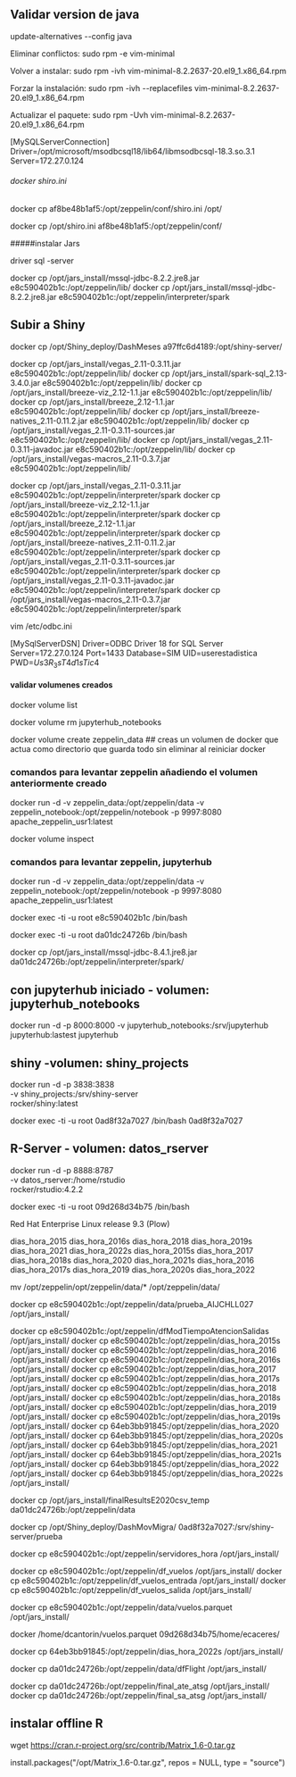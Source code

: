 ## Validar version de java
update-alternatives --config java

Eliminar conflictos:
sudo rpm -e vim-minimal

Volver a instalar:
sudo rpm -ivh vim-minimal-8.2.2637-20.el9_1.x86_64.rpm

Forzar la instalación:
sudo rpm -ivh --replacefiles vim-minimal-8.2.2637-20.el9_1.x86_64.rpm


Actualizar el paquete:
sudo rpm -Uvh vim-minimal-8.2.2637-20.el9_1.x86_64.rpm


[MySQLServerConnection]
Driver=/opt/microsoft/msodbcsql18/lib64/libmsodbcsql-18.3.so.3.1
Server=172.27.0.124


###### docker shiro.ini

docker cp af8be48b1af5:/opt/zeppelin/conf/shiro.ini /opt/

docker cp /opt/shiro.ini af8be48b1af5:/opt/zeppelin/conf/


#####instalar Jars

driver sql -server

docker cp /opt/jars_install/mssql-jdbc-8.2.2.jre8.jar e8c590402b1c:/opt/zeppelin/lib/
docker cp /opt/jars_install/mssql-jdbc-8.2.2.jre8.jar e8c590402b1c:/opt/zeppelin/interpreter/spark

## Subir a Shiny

docker cp /opt/Shiny_deploy/DashMeses a97ffc6d4189:/opt/shiny-server/

docker cp /opt/jars_install/vegas_2.11-0.3.11.jar e8c590402b1c:/opt/zeppelin/lib/
docker cp /opt/jars_install/spark-sql_2.13-3.4.0.jar e8c590402b1c:/opt/zeppelin/lib/
docker cp /opt/jars_install/breeze-viz_2.12-1.1.jar e8c590402b1c:/opt/zeppelin/lib/
docker cp /opt/jars_install/breeze_2.12-1.1.jar e8c590402b1c:/opt/zeppelin/lib/
docker cp /opt/jars_install/breeze-natives_2.11-0.11.2.jar e8c590402b1c:/opt/zeppelin/lib/
docker cp /opt/jars_install/vegas_2.11-0.3.11-sources.jar e8c590402b1c:/opt/zeppelin/lib/
docker cp /opt/jars_install/vegas_2.11-0.3.11-javadoc.jar e8c590402b1c:/opt/zeppelin/lib/
docker cp /opt/jars_install/vegas-macros_2.11-0.3.7.jar e8c590402b1c:/opt/zeppelin/lib/

docker cp /opt/jars_install/vegas_2.11-0.3.11.jar e8c590402b1c:/opt/zeppelin/interpreter/spark
docker cp /opt/jars_install/breeze-viz_2.12-1.1.jar e8c590402b1c:/opt/zeppelin/interpreter/spark
docker cp /opt/jars_install/breeze_2.12-1.1.jar e8c590402b1c:/opt/zeppelin/interpreter/spark
docker cp /opt/jars_install/breeze-natives_2.11-0.11.2.jar e8c590402b1c:/opt/zeppelin/interpreter/spark
docker cp /opt/jars_install/vegas_2.11-0.3.11-sources.jar e8c590402b1c:/opt/zeppelin/interpreter/spark
docker cp /opt/jars_install/vegas_2.11-0.3.11-javadoc.jar e8c590402b1c:/opt/zeppelin/interpreter/spark
docker cp /opt/jars_install/vegas-macros_2.11-0.3.7.jar e8c590402b1c:/opt/zeppelin/interpreter/spark


vim /etc/odbc.ini


[MySqlServerDSN]
Driver=ODBC Driver 18 for SQL Server
Server=172.27.0.124
Port=1433
Database=SIM
UID=userestadistica
PWD=$Us3R_3sT4d1sTic4$


#### validar volumenes creados
docker volume list

docker volume rm jupyterhub_notebooks

docker volume create zeppelin_data ## creas un volumen de docker que actua como directorio que guarda todo sin eliminar al reiniciar docker

### comandos para levantar zeppelin añadiendo el volumen anteriormente creado 

docker run -d -v zeppelin_data:/opt/zeppelin/data -v zeppelin_notebook:/opt/zeppelin/notebook -p 9997:8080 apache_zeppelin_usr1:latest

docker volume inspect


### comandos para levantar zeppelin, jupyterhub 

docker run -d -v zeppelin_data:/opt/zeppelin/data -v zeppelin_notebook:/opt/zeppelin/notebook -p 9997:8080 apache_zeppelin_usr1:latest

docker exec -ti -u root e8c590402b1c /bin/bash

docker exec -ti -u root da01dc24726b /bin/bash

docker cp /opt/jars_install/mssql-jdbc-8.4.1.jre8.jar da01dc24726b:/opt/zeppelin/interpreter/spark/

## con jupyterhub iniciado - volumen: jupyterhub_notebooks

docker run -d -p 8000:8000 -v jupyterhub_notebooks:/srv/jupyterhub jupyterhub:lastest jupyterhub

## shiny -volumen: shiny_projects
docker run -d -p 3838:3838 \
    -v shiny_projects:/srv/shiny-server \
    rocker/shiny:latest


docker exec -ti -u root 0ad8f32a7027 /bin/bash
0ad8f32a7027

## R-Server - volumen: datos_rserver
docker run -d -p 8888:8787 \
    -v datos_rserver:/home/rstudio \
    rocker/rstudio:4.2.2

docker exec -ti -u root 09d268d34b75 /bin/bash



Red Hat Enterprise Linux release 9.3 (Plow)

dias_hora_2015   dias_hora_2016s  dias_hora_2018   dias_hora_2019s  dias_hora_2021   dias_hora_2022s
dias_hora_2015s  dias_hora_2017   dias_hora_2018s  dias_hora_2020   dias_hora_2021s
dias_hora_2016   dias_hora_2017s  dias_hora_2019   dias_hora_2020s  dias_hora_2022 



mv /opt/zeppelin/opt/zeppelin/data/* /opt/zeppelin/data/




docker cp e8c590402b1c:/opt/zeppelin/data/prueba_AIJCHLL027 /opt/jars_install/

docker cp e8c590402b1c:/opt/zeppelin/dfModTiempoAtencionSalidas /opt/jars_install/
docker cp e8c590402b1c:/opt/zeppelin/dias_hora_2015s /opt/jars_install/
docker cp e8c590402b1c:/opt/zeppelin/dias_hora_2016 /opt/jars_install/
docker cp e8c590402b1c:/opt/zeppelin/dias_hora_2016s /opt/jars_install/
docker cp e8c590402b1c:/opt/zeppelin/dias_hora_2017 /opt/jars_install/
docker cp e8c590402b1c:/opt/zeppelin/dias_hora_2017s /opt/jars_install/
docker cp e8c590402b1c:/opt/zeppelin/dias_hora_2018 /opt/jars_install/
docker cp e8c590402b1c:/opt/zeppelin/dias_hora_2018s /opt/jars_install/
docker cp e8c590402b1c:/opt/zeppelin/dias_hora_2019 /opt/jars_install/
docker cp e8c590402b1c:/opt/zeppelin/dias_hora_2019s /opt/jars_install/
docker cp 64eb3bb91845:/opt/zeppelin/dias_hora_2020 /opt/jars_install/
docker cp 64eb3bb91845:/opt/zeppelin/dias_hora_2020s /opt/jars_install/
docker cp 64eb3bb91845:/opt/zeppelin/dias_hora_2021 /opt/jars_install/
docker cp 64eb3bb91845:/opt/zeppelin/dias_hora_2021s /opt/jars_install/
docker cp 64eb3bb91845:/opt/zeppelin/dias_hora_2022 /opt/jars_install/
docker cp 64eb3bb91845:/opt/zeppelin/dias_hora_2022s /opt/jars_install/


docker cp /opt/jars_install/finalResultsE2020csv_temp da01dc24726b:/opt/zeppelin/data



docker cp /opt/Shiny_deploy/DashMovMigra/ 0ad8f32a7027:/srv/shiny-server/prueba


docker cp e8c590402b1c:/opt/zeppelin/servidores_hora /opt/jars_install/



docker cp e8c590402b1c:/opt/zeppelin/df_vuelos /opt/jars_install/
docker cp e8c590402b1c:/opt/zeppelin/df_vuelos_entrada /opt/jars_install/
docker cp e8c590402b1c:/opt/zeppelin/df_vuelos_salida /opt/jars_install/



docker cp e8c590402b1c:/opt/zeppelin/data/vuelos.parquet /opt/jars_install/

docker /home/dcantorin/vuelos.parquet 09d268d34b75/home/ecaceres/


docker cp 64eb3bb91845:/opt/zeppelin/dias_hora_2022s /opt/jars_install/


docker cp da01dc24726b:/opt/zeppelin/data/dfFlight /opt/jars_install/


docker cp da01dc24726b:/opt/zeppelin/final_ate_atsg /opt/jars_install/
docker cp da01dc24726b:/opt/zeppelin/final_sa_atsg /opt/jars_install/



## instalar offline R

wget https://cran.r-project.org/src/contrib/Matrix_1.6-0.tar.gz 

install.packages("/opt/Matrix_1.6-0.tar.gz", repos = NULL, type = "source")


